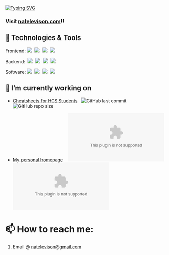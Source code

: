 [![Typing SVG](https://readme-typing-svg.herokuapp.com?font=Open+Sans&duration=1500&pause=1000&color=ffffff&vCenter=true&width=435&lines=%F0%9F%91%8B+Hello;%F0%9F%98%84+I+am+Nate+Levison+;%F0%9F%91%A8%E2%80%8D%F0%9F%92%BB+Full+Stack+Programmer;%F0%9F%97%9D+2y+Java+and+W2+experience;%F0%9F%A5%A3+Mac+and+Cheese+Enthusiast)](https://git.io/typing-svg)
### Visit [natelevison.com](https://natelevison.com)!!

## 🔧 Technologies & Tools
Frontend:
![](https://img.shields.io/badge/-JavaScript-c2bc00?logo=JavaScript)&nbsp;
![](https://img.shields.io/badge/-HTML-ff995e?logo=HTML5)&nbsp;
![](https://img.shields.io/badge/-CSS3-5ea1ff?logo=CSS3&logoColor=0082c3)&nbsp;
![](https://img.shields.io/badge/-Svelte-df793e?logo=Svelte)&nbsp;

Backend:&nbsp;
![](https://img.shields.io/badge/-Java-ff7569?logo=OpenJDK)&nbsp;
![](https://img.shields.io/badge/-Python-2db345?logo=Python)&nbsp;
![](https://img.shields.io/badge/-TypeScript-66cddd?logo=typescript)&nbsp;
![](https://img.shields.io/badge/-node.js-66d97a?logo=node.js)&nbsp;

Software:
![](https://img.shields.io/badge/-VSCode-5ea1ff?logo=visual-studio-code)&nbsp;
![](https://img.shields.io/badge/-GitHub-gray?logo=GitHub)&nbsp;
![](https://img.shields.io/badge/-Git-orange?logo=git)&nbsp;
![](https://img.shields.io/badge/-nginx-3a8855?logo=nginx)&nbsp;  

## 🔭 I’m currently working on
  -  [Cheatsheets for HCS Students](https://github.com/Cheespeasa1234/cheatsheets) &nbsp;
![GitHub last commit](https://img.shields.io/github/last-commit/Cheespeasa1234/cheatsheets)
![GitHub repo size](https://img.shields.io/github/repo-size/Cheespeasa1234/cheatsheets)

  -  [My personal homepage](https://natelevison.com) &nbsp;&nbsp;
![GitHub last commit](https://img.shields.io/github/last-commit/Cheespeasa1234/natelevison.com)
![GitHub repo size](https://img.shields.io/github/repo-size/Cheespeasa1234/natelevison.com)


# 📫 How to reach me:
  1. Email @ <natelevison@gmail.com>
